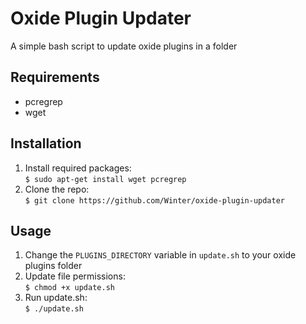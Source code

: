 # Oxide Plugin Updater
A simple bash script to update oxide plugins in a folder

## Requirements

- pcregrep
- wget

## Installation

1. Install required packages:  
  `$ sudo apt-get install wget pcregrep`
2. Clone the repo:  
  `$ git clone https://github.com/Winter/oxide-plugin-updater`
  
## Usage

1. Change the `PLUGINS_DIRECTORY` variable in `update.sh` to your oxide plugins folder
2. Update file permissions:  
  `$ chmod +x update.sh`
3. Run update.sh:  
  `$ ./update.sh`
